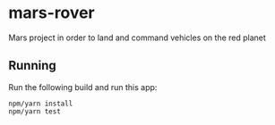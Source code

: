 # mars-rover
Mars project in order to land and command vehicles on the red planet

## Running

Run the following build and run this app:

    npm/yarn install
    npm/yarn test
